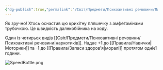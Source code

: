 ```yaml
---
{"dg-publish":true,"permalink":"/Світ/Предмети/Психоактивні речовини/Пляшка Спідів/"}
---
```


Як зручно! Хтось оснастив цю крихітну пляшечку з амфетамінами трубочкою. Це швидкість далекобійника на ходу.

Один із чотирьох видів [[Світ/Предмети/Психоактивні речовини/Психоактивні речовини\|наркотиків]]. Надає +1 до [[Правила/Навички\|Моторики]] та -1 до [[Правила/Запаси здоров'я\|моралі]] протягом однієї години.

![SpeedBottle.png](/img/user/imgs/SpeedBottle.png)